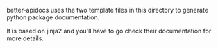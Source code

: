 better-apidocs uses the two template files in this directory to generate python package documentation.

It is based on jinja2 and you'll have to go check their documentation for more details.
